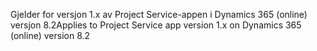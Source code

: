 <span data-ttu-id="89e28-101">Gjelder for versjon 1.x av Project Service-appen i Dynamics 365 (online) versjon 8.2</span><span class="sxs-lookup"><span data-stu-id="89e28-101">Applies to Project Service app version 1.x on Dynamics 365 (online) version 8.2</span></span>


